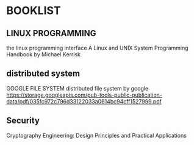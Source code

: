 # BOOKLIST

## LINUX PROGRAMMING

the linux programming interface
A Linux and UNIX System Programming Handbook
by Michael Kerrisk


## distributed system 
GOOGLE FILE SYSTEM
distributed file system by google
https://storage.googleapis.com/pub-tools-public-publication-data/pdf/035fc972c796d33122033a0614bc94cff1527999.pdf


## Security

Cryptography Engineering: Design Principles and Practical Applications
